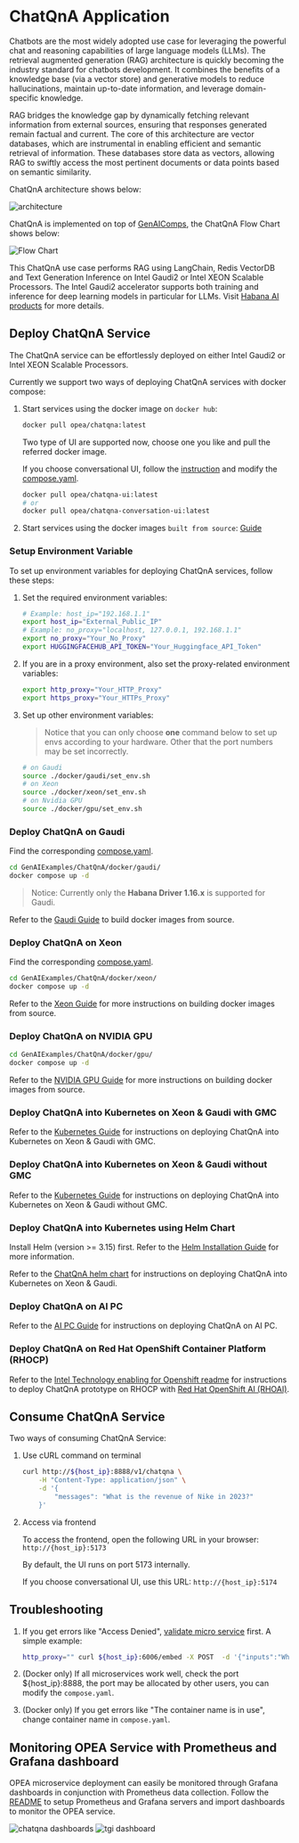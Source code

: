 # ChatQnA Application

Chatbots are the most widely adopted use case for leveraging the powerful chat and reasoning capabilities of large language models (LLMs). The retrieval augmented generation (RAG) architecture is quickly becoming the industry standard for chatbots development. It combines the benefits of a knowledge base (via a vector store) and generative models to reduce hallucinations, maintain up-to-date information, and leverage domain-specific knowledge.

RAG bridges the knowledge gap by dynamically fetching relevant information from external sources, ensuring that responses generated remain factual and current. The core of this architecture are vector databases, which are instrumental in enabling efficient and semantic retrieval of information. These databases store data as vectors, allowing RAG to swiftly access the most pertinent documents or data points based on semantic similarity.

ChatQnA architecture shows below:

![architecture](./assets/img/chatqna_architecture.png)

ChatQnA is implemented on top of [GenAIComps](https://github.com/opea-project/GenAIComps), the ChatQnA Flow Chart shows below:

![Flow Chart](./assets/img/chatqna_flow_chart.png)

This ChatQnA use case performs RAG using LangChain, Redis VectorDB and Text Generation Inference on Intel Gaudi2 or Intel XEON Scalable Processors. The Intel Gaudi2 accelerator supports both training and inference for deep learning models in particular for LLMs. Visit [Habana AI products](https://habana.ai/products) for more details.

## Deploy ChatQnA Service

The ChatQnA service can be effortlessly deployed on either Intel Gaudi2 or Intel XEON Scalable Processors.

Currently we support two ways of deploying ChatQnA services with docker compose:

1. Start services using the docker image on `docker hub`:

   ```bash
   docker pull opea/chatqna:latest
   ```

   Two type of UI are supported now, choose one you like and pull the referred docker image.

   If you choose conversational UI, follow the [instruction](https://github.com/opea-project/GenAIExamples/tree/main/ChatQnA/docker/gaudi#-launch-the-conversational-ui-optional) and modify the [compose.yaml](./docker/xeon/compose.yaml).

   ```bash
   docker pull opea/chatqna-ui:latest
   # or
   docker pull opea/chatqna-conversation-ui:latest
   ```

2. Start services using the docker images `built from source`: [Guide](./docker)

### Setup Environment Variable

To set up environment variables for deploying ChatQnA services, follow these steps:

1. Set the required environment variables:

   ```bash
   # Example: host_ip="192.168.1.1"
   export host_ip="External_Public_IP"
   # Example: no_proxy="localhost, 127.0.0.1, 192.168.1.1"
   export no_proxy="Your_No_Proxy"
   export HUGGINGFACEHUB_API_TOKEN="Your_Huggingface_API_Token"
   ```

2. If you are in a proxy environment, also set the proxy-related environment variables:

   ```bash
   export http_proxy="Your_HTTP_Proxy"
   export https_proxy="Your_HTTPs_Proxy"
   ```

3. Set up other environment variables:

   > Notice that you can only choose **one** command below to set up envs according to your hardware. Other that the port numbers may be set incorrectly.

   ```bash
   # on Gaudi
   source ./docker/gaudi/set_env.sh
   # on Xeon
   source ./docker/xeon/set_env.sh
   # on Nvidia GPU
   source ./docker/gpu/set_env.sh
   ```

### Deploy ChatQnA on Gaudi

Find the corresponding [compose.yaml](./docker/gaudi/compose.yaml).

```bash
cd GenAIExamples/ChatQnA/docker/gaudi/
docker compose up -d
```

> Notice: Currently only the **Habana Driver 1.16.x** is supported for Gaudi.

Refer to the [Gaudi Guide](./docker/gaudi/README.md) to build docker images from source.

### Deploy ChatQnA on Xeon

Find the corresponding [compose.yaml](./docker/xeon/compose.yaml).

```bash
cd GenAIExamples/ChatQnA/docker/xeon/
docker compose up -d
```

Refer to the [Xeon Guide](./docker/xeon/README.md) for more instructions on building docker images from source.

### Deploy ChatQnA on NVIDIA GPU

```bash
cd GenAIExamples/ChatQnA/docker/gpu/
docker compose up -d
```

Refer to the [NVIDIA GPU Guide](./docker/gpu/README.md) for more instructions on building docker images from source.

### Deploy ChatQnA into Kubernetes on Xeon & Gaudi with GMC

Refer to the [Kubernetes Guide](./kubernetes/README.md) for instructions on deploying ChatQnA into Kubernetes on Xeon & Gaudi with GMC.

### Deploy ChatQnA into Kubernetes on Xeon & Gaudi without GMC

Refer to the [Kubernetes Guide](./kubernetes/manifests/README.md) for instructions on deploying ChatQnA into Kubernetes on Xeon & Gaudi without GMC.

### Deploy ChatQnA into Kubernetes using Helm Chart

Install Helm (version >= 3.15) first. Refer to the [Helm Installation Guide](https://helm.sh/docs/intro/install/) for more information.

Refer to the [ChatQnA helm chart](https://github.com/opea-project/GenAIInfra/tree/main/helm-charts/chatqna) for instructions on deploying ChatQnA into Kubernetes on Xeon & Gaudi.

### Deploy ChatQnA on AI PC

Refer to the [AI PC Guide](./docker/aipc/README.md) for instructions on deploying ChatQnA on AI PC.

### Deploy ChatQnA on Red Hat OpenShift Container Platform (RHOCP)

Refer to the [Intel Technology enabling for Openshift readme](https://github.com/intel/intel-technology-enabling-for-openshift/blob/main/workloads/opea/chatqna/README.md) for instructions to deploy ChatQnA prototype on RHOCP with [Red Hat OpenShift AI (RHOAI)](https://www.redhat.com/en/technologies/cloud-computing/openshift/openshift-ai).

## Consume ChatQnA Service

Two ways of consuming ChatQnA Service:

1. Use cURL command on terminal

   ```bash
   curl http://${host_ip}:8888/v1/chatqna \
       -H "Content-Type: application/json" \
       -d '{
           "messages": "What is the revenue of Nike in 2023?"
       }'
   ```

2. Access via frontend

   To access the frontend, open the following URL in your browser: `http://{host_ip}:5173`

   By default, the UI runs on port 5173 internally.

   If you choose conversational UI, use this URL: `http://{host_ip}:5174`

## Troubleshooting

1. If you get errors like "Access Denied", [validate micro service](https://github.com/opea-project/GenAIExamples/tree/main/ChatQnA/docker/xeon#validate-microservices) first. A simple example:

   ```bash
   http_proxy="" curl ${host_ip}:6006/embed -X POST  -d '{"inputs":"What is Deep Learning?"}' -H 'Content-Type: application/json'
   ```

2. (Docker only) If all microservices work well, check the port ${host_ip}:8888, the port may be allocated by other users, you can modify the `compose.yaml`.

3. (Docker only) If you get errors like "The container name is in use", change container name in `compose.yaml`.

## Monitoring OPEA Service with Prometheus and Grafana dashboard

OPEA microservice deployment can easily be monitored through Grafana dashboards in conjunction with Prometheus data collection. Follow the [README](https://github.com/opea-project/GenAIEval/blob/main/evals/benchmark/grafana/README.md) to setup Prometheus and Grafana servers and import dashboards to monitor the OPEA service.

![chatqna dashboards](./assets/img/chatqna_dashboards.png)
![tgi dashboard](./assets/img/tgi_dashboard.png)
